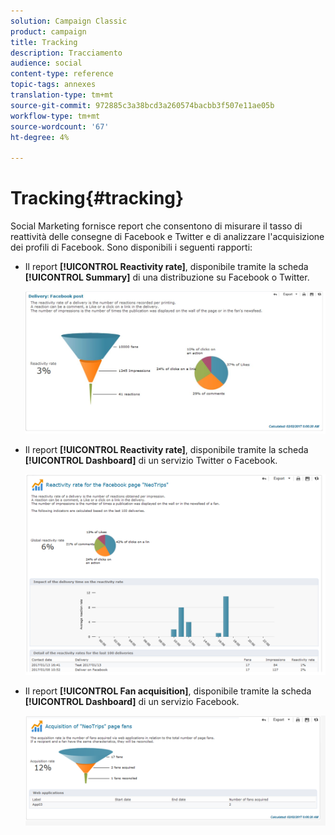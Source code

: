 ```yaml
---
solution: Campaign Classic
product: campaign
title: Tracking
description: Tracciamento
audience: social
content-type: reference
topic-tags: annexes
translation-type: tm+mt
source-git-commit: 972885c3a38bcd3a260574bacbb3f507e11ae05b
workflow-type: tm+mt
source-wordcount: '67'
ht-degree: 4%

---
```



# Tracking{#tracking}

Social Marketing fornisce report che consentono di misurare il tasso di reattività delle consegne di Facebook e Twitter e di analizzare l&#39;acquisizione dei profili di Facebook. Sono disponibili i seguenti rapporti:

* Il report **[!UICONTROL Reactivity rate]**, disponibile tramite la scheda **[!UICONTROL Summary]** di una distribuzione su Facebook o Twitter.

   ![](assets/social_report_3.png)

* Il report **[!UICONTROL Reactivity rate]**, disponibile tramite la scheda **[!UICONTROL Dashboard]** di un servizio Twitter o Facebook.

   ![](assets/social_report_2.png)

* Il report **[!UICONTROL Fan acquisition]**, disponibile tramite la scheda **[!UICONTROL Dashboard]** di un servizio Facebook.

   ![](assets/social_report_1.png)


